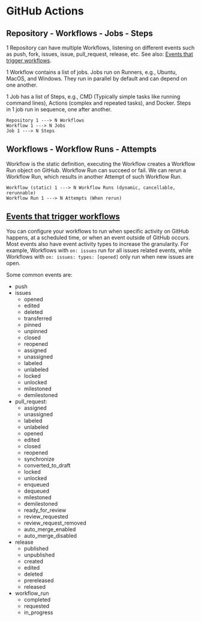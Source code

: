 # GitHub Actions

## Repository - Workflows - Jobs - Steps

1 Repository can have multiple Workflows, listening on different events such as push, fork, issues, issue, pull_request,
release, etc. See
also: [Events that trigger workflows](https://docs.github.com/en/actions/using-workflows/events-that-trigger-workflows).

1 Workflow contains a list of jobs. Jobs run on Runners, e.g., Ubuntu, MacOS, and Windows. They run in parallel by
default and can depend on one another.

1 Job has a list of Steps, e.g., CMD (Typically simple tasks like running command lines), Actions (complex and
repeated tasks), and Docker. Steps in 1 job run in sequence, one after another.

```
Repository 1 ---> N Workflows
Workflow 1 ---> N Jobs
Job 1 ---> N Steps
```

## Workflows - Workflow Runs - Attempts

Workflow is the static definition, executing the Workflow creates a Workflow Run object on GitHub. Workflow Run can
succeed or fail. We can rerun a Workflow Run, which results in another Attempt of such Workflow Run.

```
Workflow (static) 1 ---> N Workflow Runs (dynamic, cancellable, rerunnable)
Workflow Run 1 ---> N Attempts (When rerun)
```

## [Events that trigger workflows](https://docs.github.com/en/actions/using-workflows/events-that-trigger-workflows)

You can configure your workflows to run when specific activity on GitHub happens, at a scheduled time, or when an event
outside of GitHub occurs. Most events also have event activity types to increase the granularity. For
example, Workflows with `on: issues` run for all issues related events, while Workflows with
`on: issues: types: [opened]` only run when new issues are open.

Some common events are:
- push
- issues
  - opened
  - edited
  - deleted
  - transferred
  - pinned
  - unpinned
  - closed
  - reopened
  - assigned
  - unassigned
  - labeled
  - unlabeled
  - locked
  - unlocked
  - milestoned
  - demilestoned
- pull_request:
  - assigned
  - unassigned
  - labeled
  - unlabeled
  - opened
  - edited
  - closed
  - reopened
  - synchronize
  - converted_to_draft
  - locked
  - unlocked
  - enqueued
  - dequeued
  - milestoned
  - demilestoned
  - ready_for_review
  - review_requested
  - review_request_removed
  - auto_merge_enabled
  - auto_merge_disabled
- release
  - published
  - unpublished
  - created
  - edited
  - deleted
  - prereleased
  - released
- workflow_run
  - completed
  - requested
  - in_progress
